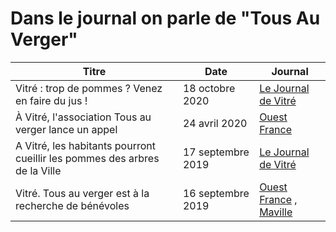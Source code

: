 # Dans le journal on parle de "Tous Au Verger"

| Titre | Date | Journal |
|--- | --- |--- |
| Vitré : trop de pommes ? Venez en faire du jus ! | 18 octobre 2020 | [Le Journal de Vitré](https://actu.fr/bretagne/vitre_35360/vitre-trop-de-pommes-venez-en-faire-du-jus_36789538.html)|
| À Vitré, l'association Tous au verger lance un appel | 24 avril 2020 | [Ouest France](https://www.ouest-france.fr/bretagne/vitre-35500/vitre-l-association-tous-au-verger-lance-un-appel-6812700) |
| A Vitré, les habitants pourront cueillir les pommes des arbres de la Ville | 17 septembre 2019 | [Le Journal de Vitré](https://actu.fr/bretagne/vitre_35360/a-vitre-habitants-pourront-cueillir-pommes-arbres-la-ville_27183183.html) |
| Vitré. Tous au verger est à la recherche de bénévoles | 16 septembre 2019 | [Ouest France](https://www.ouest-france.fr/bretagne/vitre-35500/vitre-tous-au-verger-est-la-recherche-de-benevoles-6522380) , [Maville](https://vitre.maville.com/actu/actudet_-vitre.-tous-au-verger-est-a-la-recherche-de-benevoles_52704-3837769_actu.Htm) |
